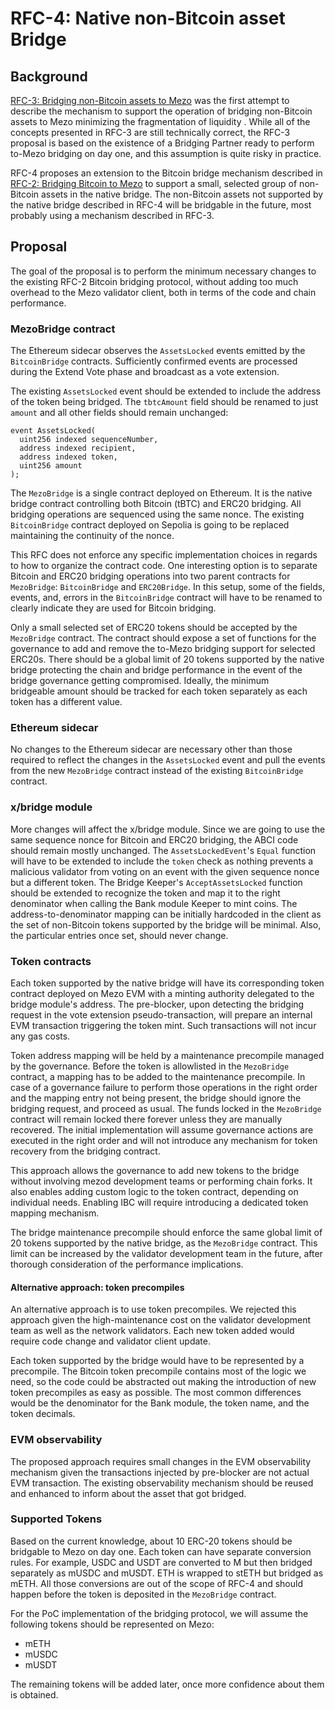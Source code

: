 # RFC-4: Native non-Bitcoin asset Bridge

## Background

[RFC-3: Bridging non-Bitcoin assets to Mezo](./rfc-3.md) was the first attempt 
to describe the mechanism to support the operation of bridging non-Bitcoin
assets to Mezo minimizing the fragmentation of liquidity . While all of the
concepts presented in RFC-3 are still technically correct, the RFC-3 proposal is 
based on the existence of a Bridging Partner ready to perform to-Mezo bridging 
on day one, and this assumption is quite risky in practice.

RFC-4 proposes an extension to the Bitcoin bridge mechanism described in
[RFC-2: Bridging Bitcoin to Mezo](./rfc-2.md) to support a small, selected group
of non-Bitcoin assets in the native bridge. The non-Bitcoin assets not supported
by the native bridge described in RFC-4 will be bridgable in the future, most
probably using a mechanism described in RFC-3.

## Proposal

The goal of the proposal is to perform the minimum necessary changes to the
existing RFC-2 Bitcoin bridging protocol, without adding too much overhead to
the Mezo validator client, both in terms of the code and chain performance.

### MezoBridge contract

The Ethereum sidecar observes the `AssetsLocked` events emitted by the
`BitcoinBridge` contracts. Sufficiently confirmed events are processed during
the Extend Vote phase and broadcast as a vote extension. 

The existing `AssetsLocked` event should be extended to include the address of
the token being bridged. The `tbtcAmount` field should be renamed to just
`amount` and all other fields should remain unchanged:

```
event AssetsLocked(
  uint256 indexed sequenceNumber,
  address indexed recipient,
  address indexed token,
  uint256 amount
);
```

The `MezoBridge` is a single contract deployed on Ethereum. It is the native
bridge contract controlling both Bitcoin (tBTC) and ERC20 bridging. All bridging
operations are sequenced using the same nonce. The existing `BitcoinBridge`
contract deployed on Sepolia is going to be replaced maintaining the continuity
of the nonce. 

This RFC does not enforce any specific implementation choices in regards to how
to organize the contract code. One interesting option is to separate Bitcoin and
ERC20 bridging operations into two parent contracts for `MezoBridge`:
`BitcoinBridge` and `ERC20Bridge`. In this setup, some of the fields, events,
and, errors in the `BitcoinBridge` contract will have to be renamed to clearly
indicate they are used for Bitcoin bridging.

Only a small selected set of ERC20 tokens should be accepted by the `MezoBridge`
contract. The contract should expose a set of functions for the governance to
add and remove the to-Mezo bridging support for selected ERC20s. There should be
a global limit of 20 tokens supported by the native bridge protecting the chain
and bridge performance in the event of the bridge governance getting compromised.
Ideally, the minimum bridgeable amount should be tracked for each token
separately as each token has a different value.

### Ethereum sidecar

No changes to the Ethereum sidecar are necessary other than those required to
reflect the changes in the `AssetsLocked` event and pull the events from the new
`MezoBridge` contract instead of the existing `BitcoinBridge` contract.

### x/bridge module

More changes will affect the x/bridge module. Since we are going to use the same
sequence nonce for Bitcoin and ERC20 bridging, the ABCI code should remain
mostly unchanged. The `AssetsLockedEvent`'s `Equal` function will have to be
extended to include the `token` check as nothing prevents a malicious validator
from voting on an event with the given sequence nonce but a different token. The
Bridge Keeper's `AcceptAssetsLocked` function should be extended to recognize
the token and map it to the right denominator when calling the Bank module
Keeper to mint coins. The address-to-denominator mapping can be initially
hardcoded in the client as the set of non-Bitcoin tokens supported by the bridge
will be minimal. Also, the particular entries once set, should never change.

### Token contracts

Each token supported by the native bridge will have its corresponding token
contract deployed on Mezo EVM with a minting authority delegated to the bridge
module's address. The pre-blocker, upon detecting the bridging request in the
vote extension pseudo-transaction, will prepare an internal EVM transaction
triggering the token mint. Such transactions will not incur any gas costs.

Token address mapping will be held by a maintenance precompile managed by the
governance. Before the token is allowlisted in the `MezoBridge` contract,
a mapping has to be added to the maintenance precompile. In case of a governance
failure to perform those operations in the right order and the mapping entry not
being present, the bridge should ignore the bridging request, and proceed as
usual. The funds locked in the `MezoBridge` contract will remain locked there
forever unless they are manually recovered. The initial implementation will
assume governance actions are executed in the right order and will not introduce
any mechanism for token recovery from the bridging contract.

This approach allows the governance to add new tokens to the bridge without
involving mezod development teams or performing chain forks. It also enables
adding custom logic to the token contract, depending on individual needs.
Enabling IBC will require introducing a dedicated token mapping mechanism. 

The bridge maintenance precompile should enforce the same global limit of 20
tokens supported by the native bridge, as the `MezoBridge` contract. This limit
can be increased by the validator development team in the future, after thorough
consideration of the performance implications.

#### Alternative approach: token precompiles

An alternative approach is to use token precompiles. We rejected this approach
given the high-maintenance cost on the validator development team as well as the
network validators. Each new token added would require code change and validator
client update.

Each token supported by the bridge would have to be represented by a precompile.
The Bitcoin token precompile contains most of the logic we need, so the code
could be abstracted out making the introduction of new token precompiles as
easy as possible. The most common differences would be the denominator for the
Bank module, the token name, and the token decimals.

### EVM observability

The proposed approach requires small changes in the EVM observability mechanism
given the transactions injected by pre-blocker are not actual EVM transaction.
The existing observability mechanism should be reused and enhanced to inform
about the asset that got bridged.

### Supported Tokens

Based on the current knowledge, about 10 ERC-20 tokens should be bridgable to
Mezo on day one. Each token can have separate conversion rules. For example,
USDC and USDT are converted to M but then bridged separately as mUSDC and mUSDT.
ETH is wrapped to stETH but bridged as mETH. All those conversions are out of
the scope of RFC-4 and should happen before the token is deposited in the
`MezoBridge` contract.

For the PoC implementation of the bridging protocol, we will assume the
following tokens should be represented on Mezo:

* mETH
* mUSDC
* mUSDT

The remaining tokens will be added later, once more confidence about them is 
obtained.